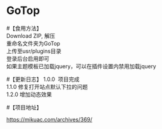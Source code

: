 # GoTop

#【食用方法】
<br>
Download ZIP, 解压
<br>
重命名文件夹为GoTop
<br>
上传至usr/plugins目录
<br>
登录后台启用即可
<br>
如果主题模板已加载jquery，可以在插件设置内禁用加载jquery

#【更新日志】
1.0.0  项目完成
<br>
1.1.0  修复打开站点默认下拉的问题
<br>
1.2.0 增加动态效果

#【项目地址】

https://mikuac.com/archives/369/
